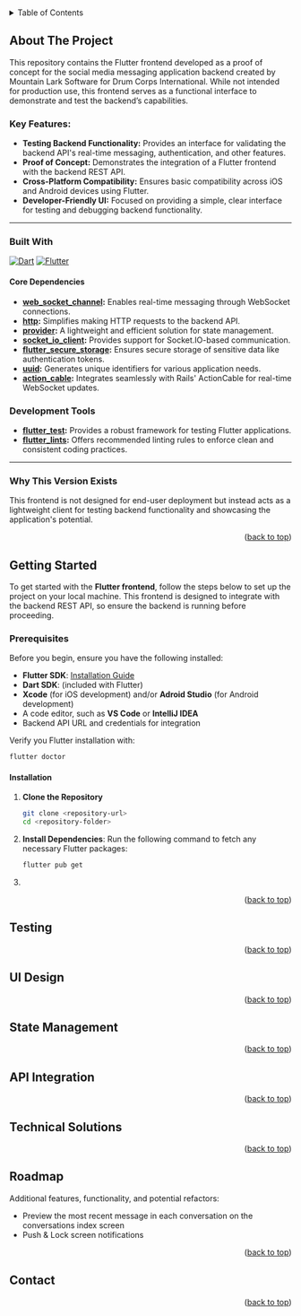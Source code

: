 <a name="readme-top"></a>

<!-- PROJECT SHIELDS -->
<!-- [![Contributors][contributors-shield]][contributors-url]
[![Forks][forks-shield]][forks-url]
[![Stargazers][stars-shield]][stars-url]
[![Issues][issues-shield]][issues-url] -->

<!-- PROJECT LOGO -->
<br />

<!-- TABLE OF CONTENTS -->
<details>
  <summary>Table of Contents</summary>
  <ol>
    <li>
      <a href="#about-the-project">About The Project</a>
      <ul>
        <li><a href="#built-with">Built With</a></li>
      </ul>
    </li>
    <li><a href="#getting-started">Getting Started</a></li>
    <li><a href="#testing">Testing</a></li>
    <li><a href="#ui-design">UI Design</a></li>
    <li><a href="#state-management">State Management</a></li>
    <li><a href="#api-integration">API Integration</a></li>
    <li><a href="#technical-solutions">Technical Solutions</a></li>
    <li><a href="#roadmap">Roadmap</a></li>
    <li><a href="#contact">Contact</a></li>
  </ol>
</details>

<!-- ABOUT THE PROJECT -->
## About The Project

This repository contains the Flutter frontend developed as a proof of concept for the social media messaging application backend created by Mountain Lark Software for Drum Corps International. While not intended for production use, this frontend serves as a functional interface to demonstrate and test the backend’s capabilities.

### Key Features:
- **Testing Backend Functionality:** Provides an interface for validating the backend API's real-time messaging, authentication, and other features.
- **Proof of Concept:** Demonstrates the integration of a Flutter frontend with the backend REST API.
- **Cross-Platform Compatibility:** Ensures basic compatibility across iOS and Android devices using Flutter.
- **Developer-Friendly UI:** Focused on providing a simple, clear interface for testing and debugging backend functionality.

---

### Built With
[![Dart][Dart]][Dart-url] [![Flutter][Flutter]][Flutter-url]

#### Core Dependencies
- **[web_socket_channel](https://pub.dev/packages/web_socket_channel):** Enables real-time messaging through WebSocket connections.
- **[http](https://pub.dev/packages/http):** Simplifies making HTTP requests to the backend API.
- **[provider](https://pub.dev/packages/provider):** A lightweight and efficient solution for state management.
- **[socket_io_client](https://pub.dev/packages/socket_io_client):** Provides support for Socket.IO-based communication.
- **[flutter_secure_storage](https://pub.dev/packages/flutter_secure_storage):** Ensures secure storage of sensitive data like authentication tokens.
- **[uuid](https://pub.dev/packages/uuid):** Generates unique identifiers for various application needs.
- **[action_cable](https://pub.dev/packages/action_cable):** Integrates seamlessly with Rails' ActionCable for real-time WebSocket updates.

### Development Tools
- **[flutter_test](https://pub.dev/packages/flutter_test):** Provides a robust framework for testing Flutter applications.
- **[flutter_lints](https://pub.dev/packages/flutter_lints):** Offers recommended linting rules to enforce clean and consistent coding practices.

---

### Why This Version Exists

This frontend is not designed for end-user deployment but instead acts as a lightweight client for testing backend functionality and showcasing the application's potential.

<p align="right">(<a href="#readme-top">back to top</a>)</p>

<!-- GETTING STARTED -->
## Getting Started

To get started with the **Flutter frontend**, follow the steps below to set up the project on your local machine. This frontend is designed to integrate with the backend REST API, so ensure the backend is running before proceeding.

### Prerequisites

Before you begin, ensure you have the following installed:
- **Flutter SDK**: [Installation Guide](https://docs.flutter.dev/get-started/install)
- **Dart SDK**: (included with Flutter)
- **Xcode** (for iOS development) and/or **Adroid Studio** (for Android development)
- A code editor, such as **VS Code** or **IntelliJ IDEA**
- Backend API URL and credentials for integration

Verify you Flutter installation with:
```bash
flutter doctor
```

#### Installation
1. **Clone the Repository**
   ```bash
   git clone <repository-url>
   cd <repository-folder>
2. **Install Dependencies**: Run the following command to fetch any necessary Flutter packages:
   ```bash
   flutter pub get
   ```
3. 


<p align="right">(<a href="#readme-top">back to top</a>)</p>

<!-- Testing -->
## Testing

<p align="right">(<a href="#readme-top">back to top</a>)</p>

<!-- UI Design -->
## UI Design

<p align="right">(<a href="#readme-top">back to top</a>)</p>

<!-- State Management -->
## State Management

<p align="right">(<a href="#readme-top">back to top</a>)</p>

<!-- API Integration -->
## API Integration

<p align="right">(<a href="#readme-top">back to top</a>)</p>

<!-- Technical Solutions -->
## Technical Solutions

<p align="right">(<a href="#readme-top">back to top</a>)</p>

<!-- ROADMAP -->
## Roadmap

Additional features, functionality, and potential refactors:
* Preview the most recent message in each conversation on the conversations index screen
* Push & Lock screen notifications

<p align="right">(<a href="#readme-top">back to top</a>)</p>

<!-- CONTACT -->
## Contact

<p align="right">(<a href="#readme-top">back to top</a>)</p>

<!-- MARKDOWN LINKS & IMAGES -->
<!--[contributors-shield]: https://img.shields.io/github/contributors/<repo>/frontend.svg?style=for-the-badge
[contributors-url]: https://github.com/<repo>/frontend/graphs/contributors
[forks-shield]: https://img.shields.io/github/forks/<repo>/frontend.svg?style=for-the-badge
[forks-url]: https://github.com/<repo>/frontend/network/members
[stars-shield]: https://img.shields.io/github/stars/<repo>/frontend.svg?style=for-the-badge
[stars-url]: https://github.com/<repo>/frontend/stargazers
[issues-shield]: https://img.shields.io/github/issues/<repo>/frontend.svg?style=for-the-badge
[issues-url]: https://github.com/<repo>/frontend/issues -->
[license-shield]: https://img.shields.io/github/license/<repo>/frontend.svg?style=for-the-badge
[license-url]: https://github.com/<repo>/frontend/blob/main/LICENSE.txt
[flutter]: https://img.shields.io/badge/Flutter-02569B?style=for-the-badge&logo=flutter&logoColor=white
[flutter-url]: https://flutter.dev/
[dart]: https://img.shields.io/badge/Dart-0175C2?style=for-the-badge&logo=dart&logoColor=white
[dart-url]: https://dart.dev/
[github-actions]: https://img.shields.io/badge/GitHub_Actions-2088FF?style=for-the-badge&logo=github-actions&logoColor=white
[gha-url]: https://github.com/features/actions
